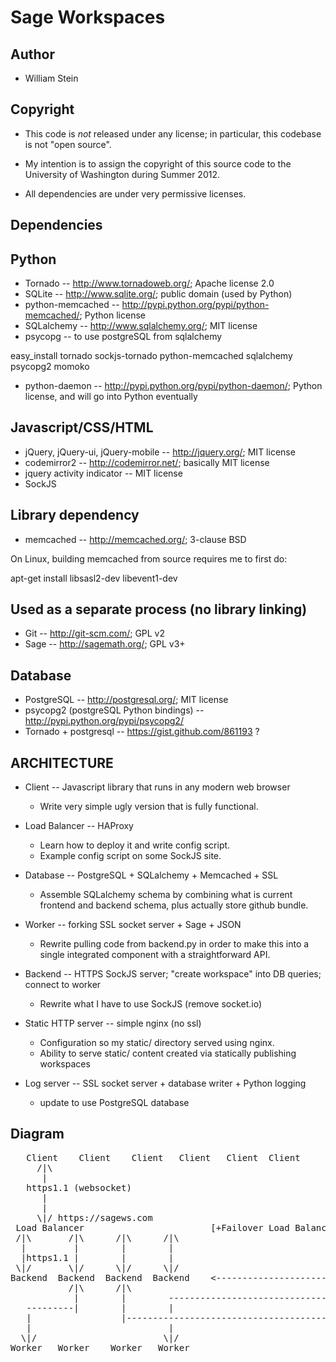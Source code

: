 Sage Workspaces
===============

Author
------

   * William Stein

Copyright
---------

   * This code is *not* released under any license; in particular,
     this codebase is not "open source".

   * My intention is to assign the copyright of this source code to
     the University of Washington during Summer 2012.

   * All dependencies are under very permissive licenses.


Dependencies
------------

Python
------

   * Tornado -- http://www.tornadoweb.org/; Apache license 2.0
   * SQLite -- http://www.sqlite.org/; public domain (used by Python)
   * python-memcached -- http://pypi.python.org/pypi/python-memcached/; Python license
   * SQLalchemy -- http://www.sqlalchemy.org/; MIT license
   * psycopg -- to use postgreSQL from sqlalchemy

easy_install tornado sockjs-tornado python-memcached sqlalchemy psycopg2 momoko

   * python-daemon -- http://pypi.python.org/pypi/python-daemon/; Python license, and will go into Python eventually

Javascript/CSS/HTML
-------------------

   * jQuery, jQuery-ui, jQuery-mobile -- http://jquery.org/; MIT license
   * codemirror2 -- http://codemirror.net/; basically MIT license
   * jquery activity indicator -- MIT license
   * SockJS

Library dependency
------------------

   * memcached -- http://memcached.org/; 3-clause BSD

On Linux, building memcached from source requires me to first do:

  apt-get install libsasl2-dev libevent1-dev  


Used as a separate process (no library linking)
-----------------------------------------------

   * Git -- http://git-scm.com/; GPL v2
   * Sage -- http://sagemath.org/; GPL v3+
  
Database
--------

   * PostgreSQL -- http://postgresql.org/; MIT license
   * psycopg2 (postgreSQL Python bindings) -- http://pypi.python.org/pypi/psycopg2/
   * Tornado + postgresql -- https://gist.github.com/861193 ?


ARCHITECTURE
------------

  * Client -- Javascript library that runs in any modern web browser
     - Write very simple ugly version that is fully functional.

  * Load Balancer -- HAProxy
     - Learn how to deploy it and write config script.
     - Example config script on some SockJS site.

  * Database -- PostgreSQL + SQLalchemy + Memcached + SSL
     - Assemble SQLalchemy schema by combining what is current
       frontend and backend schema, plus actually store github bundle.

  * Worker -- forking SSL socket server + Sage + JSON
     - Rewrite pulling code from backend.py in order to make this
       into a single integrated component with a straightforward API.

  * Backend -- HTTPS SockJS server; "create workspace" into DB queries; connect to worker
     - Rewrite what I have to use SockJS (remove socket.io)

  * Static HTTP server -- simple nginx (no ssl)
     - Configuration so my static/ directory served using nginx.
     - Ability to serve static/ content created via statically publishing workspaces

  * Log server -- SSL socket server + database writer + Python logging
     - update to use PostgreSQL database


Diagram
-------
<pre>
   Client    Client    Client   Client   Client  Client
     /|\
      |
   https1.1 (websocket)
      |
      |
     \|/ https://sagews.com
 Load Balancer                        [+Failover Load Balancer(s)]    (HAProxy)  
 /|\       /|\      /|\      /|\
  |         |        |        |                                                   [Offsite Backups]
  |https1.1 |        |        |                                     
 \|/       \|/      \|/      \|/                                    [Memcached] 
Backend  Backend  Backend  Backend    <--------------------------->  [Database]   [+Slave DB Server(s)]
           /|\      /|\                                                  /|\
            |        |        ------------------------------------------> |
   ---------|        |        |                                          \|/
   |                 |----------------------------------------------->  [Log]     [+Failover Log Server(s)]
   |                          |
  \|/                        \|/
Worker   Worker    Worker   Worker
</pre>